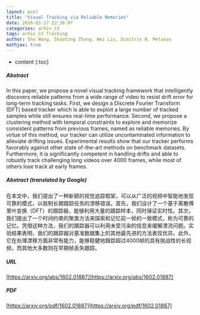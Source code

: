 ```yaml
---
layout: post
title: "Visual Tracking via Reliable Memories"
date: 2016-02-17 22:36:07
categories: arXiv_CV
tags: arXiv_CV Tracking
author: Shu Wang, Shaoting Zhang, Wei Liu, Dimitris N. Metaxas
mathjax: true
---
```


* content
{:toc}

##### Abstract
In this paper, we propose a novel visual tracking framework that intelligently discovers reliable patterns from a wide range of video to resist drift error for long-term tracking tasks. First, we design a Discrete Fourier Transform (DFT) based tracker which is able to exploit a large number of tracked samples while still ensures real-time performance. Second, we propose a clustering method with temporal constraints to explore and memorize consistent patterns from previous frames, named as reliable memories. By virtue of this method, our tracker can utilize uncontaminated information to alleviate drifting issues. Experimental results show that our tracker performs favorably against other state of-the-art methods on benchmark datasets. Furthermore, it is significantly competent in handling drifts and able to robustly track challenging long videos over 4000 frames, while most of others lose track at early frames.

##### Abstract (translated by Google)
在本文中，我们提出了一种新颖的视觉追踪框架，可以从广泛的视频中智能地发现可靠的模式，以抵制长期跟踪任务的漂移错误。首先，我们设计了一个基于离散傅里叶变换（DFT）的跟踪器，能够利用大量的跟踪样本，同时保证实时性。其次，我们提出了一个时间约束的聚类方法来探索和记忆前一帧的一致模式，称为可靠的记忆。凭借这种方法，我们的跟踪器可以利用未受污染的信息来缓解漂流问题。实验结果表明，我们的跟踪器对基准数据集上的其他最先进的方法表现优异。此外，它在处理漂移方面非常有能力，能够稳健地跟踪超过4000帧的具有挑战性的长视频，而其他大多数则在早期帧丢失跟踪。

##### URL
[https://arxiv.org/abs/1602.01887](https://arxiv.org/abs/1602.01887)

##### PDF
[https://arxiv.org/pdf/1602.01887](https://arxiv.org/pdf/1602.01887)

